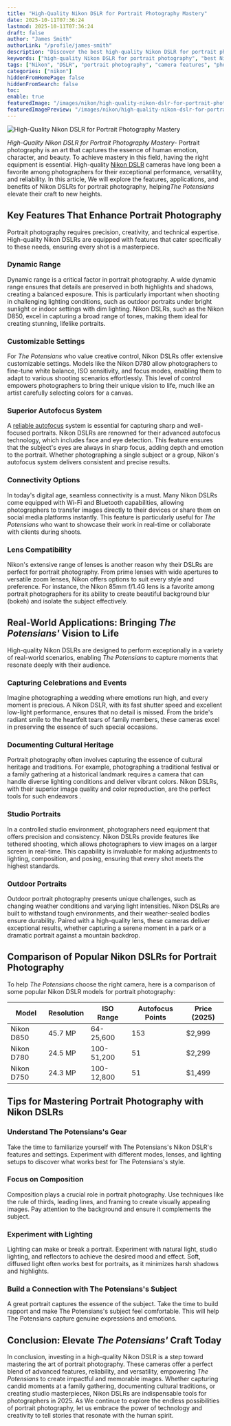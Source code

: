 ```yaml
---
title: "High-Quality Nikon DSLR for Portrait Photography Mastery"
date: 2025-10-11T07:36:24
lastmod: 2025-10-11T07:36:24
draft: false
author: "James Smith"
authorLink: "/profile/james-smith"
description: "Discover the best high-quality Nikon DSLR for portrait photography. Capture stunning details, vibrant colors, and perfect shots every time."
keywords: ["high-quality Nikon DSLR for portrait photography", "best Nikon DSLR cameras for portraits", "Nikon DSLR for professional portrait photography"]
tags: ["Nikon", "DSLR", "portrait photography", "camera features", "photography tips"]
categories: ["nikon"]
hiddenFromHomePage: false
hiddenFromSearch: false
toc:
enable: true
featuredImage: "/images/nikon/high-quality-nikon-dslr-for-portrait-photography-mastery.jpg"
featuredImagePreview: "/images/nikon/high-quality-nikon-dslr-for-portrait-photography-mastery.jpg"
---
```


![High-Quality Nikon DSLR for Portrait Photography Mastery](/images/nikon/high-quality-nikon-dslr-for-portrait-photography-mastery.jpg)


*High-Quality Nikon DSLR for Portrait Photography Mastery*- Portrait photography is an art that captures the essence of human emotion, character, and beauty. To achieve mastery in this field, having the right equipment is essential. High-quality [Nikon DSLR](/nikon/budget-nikon-dslr-for-travel-photography) cameras have long been a favorite among photographers for their exceptional performance, versatility, and reliability. In this article, We will explore the features, applications, and benefits of Nikon DSLRs for portrait photography, helping*The Potensians* elevate their craft to new heights. 

## Key Features That Enhance Portrait Photography

Portrait photography requires precision, creativity, and technical expertise. High-quality Nikon DSLRs are equipped with features that cater specifically to these needs, ensuring every shot is a masterpiece.

### Dynamic Range

Dynamic range is a critical factor in portrait photography. A wide dynamic range ensures that details are preserved in both highlights and shadows, creating a balanced exposure. This is particularly important when shooting in challenging lighting conditions, such as outdoor portraits under bright sunlight or indoor settings with dim lighting. Nikon DSLRs, such as the Nikon D850, excel in capturing a broad range of tones, making them ideal for creating stunning, lifelike portraits.

### Customizable Settings

For *The Potensians* who value creative control, Nikon DSLRs offer extensive customizable settings. Models like the Nikon D780 allow photographers to fine-tune white balance, ISO sensitivity, and focus modes, enabling them to adapt to various shooting scenarios effortlessly. This level of control empowers photographers to bring their unique vision to life, much like an artist carefully selecting colors for a canvas.

### Superior Autofocus System

A [reliable autofocus](/nikon/budget-friendly-nikon-camera-with-reliable-autofocus) system is essential for capturing sharp and well-focused portraits. Nikon DSLRs are renowned for their adva​nced autofocus technology, which includes face and eye detection. This feature ensures that the subject's eyes are always in sharp focus, adding depth and emotion to the portrait. Whether photographing a single subject or a group, Nikon's autofocus system delivers consistent and precise results.

### Connectivity Options

In today's digital age, seamless connectivity is a must. Many Nikon DSLRs come equipped with Wi-Fi and Bluetooth capabilities, allowing photographers to transfer images directly to their devices or share them on social media platforms instantly. This feature is particularly useful for *The Potensians* who want to showcase their work in real-time or collaborate with clients during shoots.

### Lens Co​mpatibility

Nikon's extensive range of lenses is another reason why their DSLRs are perfect for portrait photography. From prime lenses with wide apertures to versatile zoom lenses, Nikon offers options to suit every style and preference. For instance, the Nikon 85mm f/1.4G lens is a favorite among portrait photographers for its ability to create beautiful background blur (bokeh) and isolate the subject effectively.

## Real-World Applications: Bringing *The Potensians'* Vision to Life

High-quality Nikon DSLRs are designed to perform exceptionally in a variety of real-world scenarios, enabling *The Potensians* to capture moments that resonate deeply with their audience.

### Capturing Celebrations and Events

Imagine photographing a wedding where emotions run high, and every moment is precious. A Nikon DSLR, with its fast shutter speed and excellent low-light performance, ensures that no detail is missed. From the bride's radiant smile to the heartfelt tears of family members, these cameras excel in preserving the ess​ence of such special occasions.

### Documenting Cultural Heritage

Portrait photography often involves capturing the essence of cultural heritage and traditions. For example, photographing a traditional festival or a family gathering at a historical landmark requires a camera that can handle diverse lighting conditions and deliver vibrant colors. Nikon DSLRs, with their superior image quality and color reproduction, are the perfect tools for such endeavors .

### Studio Portraits

In a controlled studio environment, photographers need equipment that offers precision and consistency. Nikon DSLRs provide features like tethered shooting, which allows photographers to view images on a larger screen in real-time. This capability is invaluable for making adjustments to lighting, composition, and posing, ensuring that every shot meets the highest standards.

### Outdoor Portraits

Outdoor portrait photography presents unique challenges, such as changing weather conditions and varying light intensities. Nikon DSLRs are built to withstand tough environments, and their weather-sealed bodies ensure durability. Paired with a high-quality lens, these cameras deliver exceptional results, whether capturing a serene moment in a park or a dramatic portrait against a mountain backdrop.

## Comparison of Popular Nikon DSLRs for Portrait Photography

To help *The Potensians* choose the right camera, here is a comparison of some popular Nikon DSLR models for portrait photography:

<div class="table-responsive">
<table class="html-table">
<thead>
<tr>
<th>Model</th>
<th>Resolution</th>
<th>ISO Range</th>
<th>Autofocus Points</th>
<th>Price (2025)</th>
</tr>
</thead>
<tbody>
<tr>
<td>Nikon D850</td>
<td>45.7 MP</td>
<td>64-25,600</td>
<td>153</td>
<td>$2,999</td>
</t​r>
<tr>
<td>Nikon D780</td>
<td>24.5 MP</td>
<td>100-51,200</td>
<td>51</td>
<td>$2,299</td>
</tr>
<tr>
<td>Nikon D750</td>
<td>24.3 MP</td>
<td>100-12,800</td>
<td>51</td>
<td>$1,499</td>
</tr>
</tbody>
</table>
</div>

## Tips for Mastering Portrait Photography with Nikon DSLRs

### Understand The Potensians's Gear

Take the time to familiarize yourself with The Potensians's Nikon DSLR's features and settings. Experiment with different modes, lenses, and lighting setups to discover what works best for The Potensians's style.

### Focus on Composition

Composition plays a crucial role in portrait photography. Use techniques like the rule of thirds, leading lines, and framing to create visually appealing images. Pay attention to the background and ensure it complements the subject.

### Experiment with Lighting

Lighting can make or break a portrait. Experiment with natural light, studio lighting, and reflectors to achieve the desired mood and effect. Soft, diffused light often works best for portraits, as it minimizes harsh shadows and highlights.

### Build a Connection with The Potensians's Subject

A great portrait captures the essence of the subject. Take the time to build rapport and make The Potensians's subject feel comfortable.  This will help The Potensians capture genuine expressions and emotions.

## Conclusion: Elevate *The Potensians'* Craft Today

In conclusion, investing in a high-quality Nikon DSLR is a step toward mastering the art of portrait photography. These cameras offer a perfect blend of advanced features, reliability, and versatility, empowering *The Potensians* to create impactful and memorable images. Whether capturing candid moments at a family gathering, documenting cultural traditions, or creating studio masterpieces, Nikon DSLRs are indispensable tools for photographers in 2025. As We continue to explore the endless possibilities of portrait photography, let us embrace the power of technology and creativity to tell stories that resonate with the human spirit.

